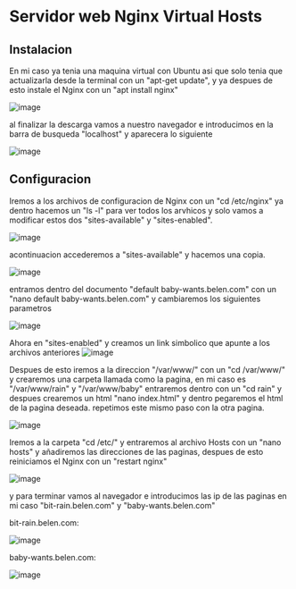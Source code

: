 # Servidor web Nginx Virtual Hosts

## Instalacion

En mi caso ya tenia una maquina virtual con Ubuntu asi que solo tenia que actualizarla desde la terminal con un "apt-get update", y ya despues de esto instale el Nginx con un "apt install nginx" 

![image](https://user-images.githubusercontent.com/91567318/166507484-1ee25cce-5160-4d03-98ac-7d0cd370e324.png)

al finalizar la descarga vamos a nuestro navegador e introducimos en la barra de busqueda "localhost" y aparecera lo siguiente

![image](https://user-images.githubusercontent.com/91567318/166507626-33f67d6c-e940-4be7-a47d-32c973742933.png)

## Configuracion
Iremos a los archivos de configuracion de Nginx con un "cd /etc/nginx" ya dentro hacemos un "ls -l" para ver todos los arvhicos y solo vamos a modificar estos dos "sites-available" y "sites-enabled".

![image](https://user-images.githubusercontent.com/91567318/166508431-16ceb5a3-3d31-4da9-adc1-d72092d19a2f.png)

acontinuacion accederemos a "sites-available" y hacemos una copia.

![image](https://user-images.githubusercontent.com/91567318/166511125-5f8533d4-efd6-4fc9-a3f3-e66bbdf48ea8.png)

entramos dentro del documento "default baby-wants.belen.com" con un "nano default baby-wants.belen.com" y cambiaremos los siguientes parametros

![image](https://user-images.githubusercontent.com/91567318/166515526-b9f7d1ea-1a74-466e-93c0-ee157295a1ba.png)

Ahora en "sites-enabled" y creamos un link simbolico que apunte a los archivos anteriores
![image](https://user-images.githubusercontent.com/91567318/166516511-81179bf9-f146-47ee-aa99-349dec8316a2.png)

Despues de esto iremos a la direccion "/var/www/" con un "cd /var/www/" y crearemos una carpeta llamada como la pagina, en mi caso es "/var/www/rain" y "/var/www/baby" entraremos dentro con un "cd rain" y despues crearemos un html "nano index.html" y dentro pegaremos el html de la pagina deseada. repetimos este mismo paso con la otra pagina.

![image](https://user-images.githubusercontent.com/91567318/166521551-67fda290-5f54-4dfa-96fa-3bde19813288.png)
 
Iremos a la carpeta "cd /etc/" y entraremos al archivo Hosts con un "nano hosts" y añadiremos las direcciones de las paginas, despues de esto reiniciamos el Nginx con un "restart nginx"

![image](https://user-images.githubusercontent.com/91567318/166519230-6cc90b7a-ad4e-489f-9516-0a6de72bb1ee.png)

y para terminar vamos al navegador e introducimos las ip de las paginas en mi caso "bit-rain.belen.com" y "baby-wants.belen.com"

bit-rain.belen.com:

![image](https://user-images.githubusercontent.com/91567318/166521622-28fa5f5f-3ea4-4c3d-8f47-c83553029027.png)

baby-wants.belen.com:

![image](https://user-images.githubusercontent.com/91567318/166521672-f2686f57-acf5-4cef-86ad-575f6e39d779.png)
